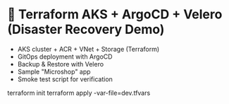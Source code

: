 # 🚀 Terraform AKS + ArgoCD + Velero (Disaster Recovery Demo)

- AKS cluster + ACR + VNet + Storage (Terraform)
- GitOps deployment with ArgoCD
- Backup & Restore with Velero
- Sample "Microshop" app
- Smoke test script for verification

terraform init
terraform apply -var-file=dev.tfvars
